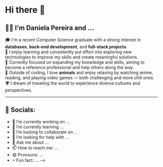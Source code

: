 # Hi there 🌸

## 👩‍💻 I'm Daniela Pereira and ...

🎓 I'm a recent Computer Science graduate with a strong interest in **databases**, **back-end development**, and **full-stack projects**.  
🚀 I enjoy learning and consistently put effort into exploring new technologies to improve my skills and create meaningful solutions.  
🌱 Currently focused on expanding my knowledge and skills, aiming to become a reference professional and help others along the way.  
🐾 Outside of coding, I love **animals** and enjoy relaxing by watching anime, reading, and playing video games — both challenging and more chill ones.  
🌍 I dream of traveling the world to experience diverse cultures and perspectives.

---

## 🔗 Socials:

- 🔭 I’m currently working on ...
- 🌱 I’m currently learning ...
- 👯 I’m looking to collaborate on ...
- 🤔 I’m looking for help with ...
- 💬 Ask me about ...
- 📫 How to reach me: ...
- 😄 Pronouns: ...
- ⚡ Fun fact: ...
-->
